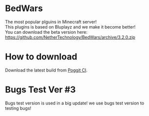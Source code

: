 # BedWars
The most popular plguins in Minecraft server!<br>
This plugins is based on Bluplayz and we make it become better!<br>
You can download the beta version here: https://github.com/NetherTechnology/BedWars/archive/3.2.0.zip

# How to download
Download the latest build from [Poggit CI](https://poggit.pmmp.io/ci/IceCruelStuff/BedWars-5).

# Bugs Test Ver #3
Bugs test version is used in a big update! we use bugs test version to testing bugs!
